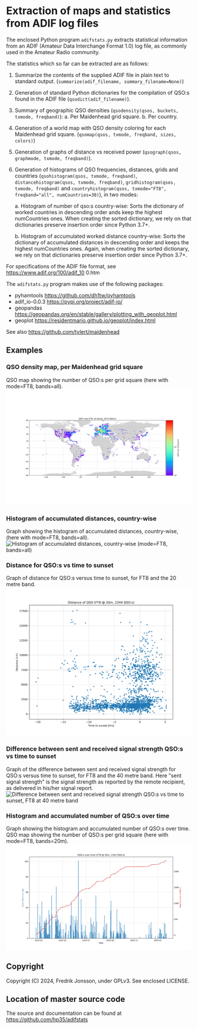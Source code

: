 # Extraction of maps and statistics from ADIF log files

The enclosed Python program `adifstats.py` extracts statistical information
from an ADIF (Amateur Data Interchange Format 1.0) log file, as commonly used
in the Amateur Radio community.

The statistics which so far can be extracted are as follows:

  1. Summarize the contents of the supplied ADIF file in plain text to standard
     output. (`summarize(adif_filename, summary_filename=None)`)

  2. Generation of standard Python dictionaries for the compilation of QSO:s
     found in the ADIF file (`qsodict(adif_filename)`).

  3. Summary of geographic QSO densities (`qsodensity(qsos, buckets, txmode,
     freqband)`):
        a. Per Maidenhead grid square.
        b. Per country.

  4. Generation of a world map with QSO density coloring for each Maidenhead
     grid square. (`qsomap(qsos, txmode, freqband, sizes, colors)`)

  5. Generation of graphs of distance vs received power (`qsograph(qsos,
     graphmode, txmode, freqband)`).

  6. Generation of histograms of QSO frequencies, distances, grids and
     countries (`qsohistogram(qsos, txmode, freqband)`,
     `distancehistogram(qsos, txmode, freqband)`,
     `gridhistogram(qsos, txmode, freqband)` and
     `countryhistogram(qsos, txmode="FT8", freqband="all", numCountries=30)`),
     in two modes:

        a. Histogram of number of qso:s country-wise:
           Sorts the dictionary of worked countries in descending order
           ands keep the highest numCountries ones. When creating the
           sorted dictionary, we rely on that dictionaries preserve
           insertion order since Python 3.7+.

        b. Histogram of accumulated worked distance country-wise:
           Sorts the dictionary of accumulated distances in descending
           order and keeps the highest numCountries ones. Again, when
           creating the sorted dictionary, we rely on that dictionaries
           preserve insertion order since Python 3.7+.

For specifications of the ADIF file format, see https://www.adif.org/100/adif_10
0.htm

The `adifstats.py` program makes use of the following packages:
   * pyhamtools       https://github.com/dh1tw/pyhamtools 
   * adif_io-0.0.3    https://pypi.org/project/adif-io/
   * geopandas  https://geopandas.org/en/stable/gallery/plotting_with_geoplot.html
   * geoplot    https://residentmario.github.io/geoplot/index.html

See also https://github.com/tylert/maidenhead

## Examples

### QSO density map, per Maidenhead grid square

QSO map showing the number of QSO:s per grid square (here with mode=FT8,
bands=all).
![QSO map (mode=FT8, bands=all)](img/qsomap_uniform_qsodensity_FT8_all.png)

### Histogram of accumulated distances, country-wise

Graph showing the histogram of accumulated distances, country-wise, (here
with mode=FT8, bands=all).
![Histogram of accumulated distances, country-wise (mode=FT8, bands=all)](countryhistogram_distance_FT8_all.png)

### Distance for QSO:s vs time to sunset

Graph of distance for QSO:s versus time to sunset, for FT8 and the 20 metre
band.
![Distance vs time to sunset, FT8 at 20 metre band](img/qsograph_TimeToSunsetVsDistance_FT8_20m.png)

### Difference between sent and received signal strength QSO:s vs time to sunset

Graph of the difference between sent and received signal strength for QSO:s
versus time to sunset, for FT8 and the 40 metre band. Here "sent signal
strength" is the signal strength as reported by the remote recipient, as
delivered in his/her signal report.
![Difference between sent and received signal strength QSO:s vs time to
sunset, FT8 at 40 metre band](img/qsograph_TimeToSunsetVsTxMinusRx_FT8_40m.png)

### Histogram and accumulated number of QSO:s over time

Graph showing the histogram and accumulated number of QSO:s over time.
QSO map showing the number of QSO:s per grid square (here with mode=FT8,
bands=20m).
![Histogram over number of QSO:s over time (mode=FT8, bands=20m)](img/qsohistogram_time_FT8_20m.png)

## Copyright
Copyright (C) 2024, Fredrik Jonsson, under GPLv3. See enclosed LICENSE.

## Location of master source code
The source and documentation can be found at https://github.com/hp35/adifstats
